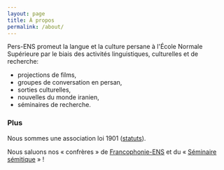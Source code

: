 ```yaml
---
layout: page
title: À propos
permalink: /about/
---
```


Pers-ENS promeut la langue et la culture persane à l'École Normale Supérieure par le biais des activités linguistiques, culturelles et de recherche:
- projections de films,
- groupes de conversation en persan,
- sorties culturelles,
- nouvelles du monde iranien,
- séminaires de recherche.

### Plus

Nous sommes une association loi 1901 ([statuts](assets/statuts.pdf)).

Nous saluons nos « confrères » de [Francophonie-ENS](http://www.francophonie-ens.org/) et du « [Séminaire sémitique](http://www.normalesup.org/~hardy) » ! 